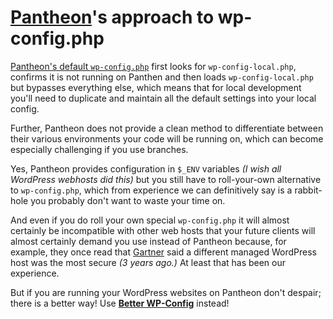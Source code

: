 # [Pantheon](https://pantheon.io/)'s approach to wp-config.php

[Pantheon's default `wp-config.php`](https://github.com/pantheon-systems/WordPress/blob/default/wp-config.php) first looks for `wp-config-local.php`, confirms it is not running on Panthen and then loads `wp-config-local.php` but bypasses everything else, which means that for local development you'll need to duplicate and maintain all the default settings into your local config. 

Further, Pantheon does not provide a clean method to differentiate between their various environments your code will be running on, which can become especially challenging if you use branches. 

Yes, Pantheon provides configuration in `$_ENV` variables _(I wish all WordPress webhosts did this)_ but you still have to roll-your-own alternative to `wp-config.php`, which from experience we can definitively say is a rabbit-hole you probably don't want to waste your time on. 

And even if you do roll your own special `wp-config.php` it will almost certainly be incompatible with other web hosts that your future clients will almost certainly demand you use instead of Pantheon because, for example, they once read that [Gartner](https://www.gartner.com/) said a different managed WordPress host was the most secure _(3 years ago.)_ At least that has been our experience.

But if you are running your WordPress websites on Pantheon don't despair; there is a better way! Use [**Better WP-Config**](/wplib/better-wp-config) instead!
